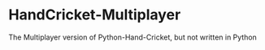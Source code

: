 # HandCricket-Multiplayer
The Multiplayer version of Python-Hand-Cricket, but not written in Python
